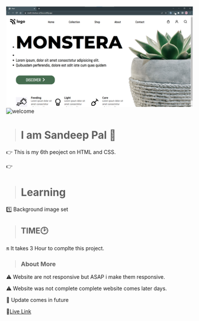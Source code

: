 ![thumbnail](thumbnail.png)
![welcome](https://img.shields.io/badge/Hello-Welcome-brightgreen)

> # I am Sandeep Pal 🙏
👉 This is my 6th peoject on HTML and CSS.

👉 

> # Learning
1️⃣ Background image set
 
 

> ## TIME🕑

🔛 It takes 3 Hour to complte this project.

> ### About More
⚠️ Website are not responsive but ASAP i make them responsive.

⚠️ Website was not complete complete website comes later days.

🔁 Update comes in future 


🔗[Live Link](https://starlit-douhua-a25bca.netlify.app/)